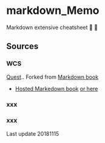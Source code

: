 # markdown_Memo
Markdown extensive cheatsheet :see_no_evil: :hear_no_evil:

## Sources

### WCS
[Quest](https://github.com/WildCodeSchool/markdown-fr)..
Forked from [Markdown book](https://github.com/GitbookIO/markdown)
+ [Hosted Markedown book](https://www.gitbook.io/book/GitBookIO/markdown)
[or here](http://wildcodeschool.gitbooks.io/markdown/content/)

### xxx

### xxx



Last update 20181115
